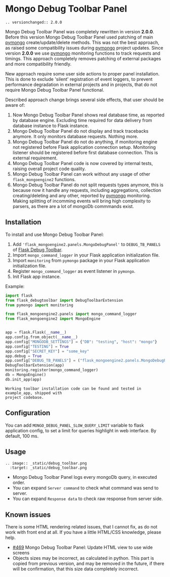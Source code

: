 # Mongo Debug Toolbar Panel

```{eval-rst}
.. versionchanged:: 2.0.0
```

Mongo Debug Toolbar Panel was completely rewritten in version **2.0.0**. Before this
version Mongo Debug Toolbar Panel used patching of main [pymongo] create/update/delete
methods. This was not the best approach, as raised some compatibility issues during
[pymongo] project updates. Since version **2.0.0** we use [pymongo] monitoring functions
to track requests and timings. This approach completely removes patching of external
packages and more compatibility friendly.

New approach require some user side actions to proper panel installation. This is done
to exclude 'silent' registration of event loggers, to prevent performance degradation in
external projects and in projects, that do not require Mongo Debug Toolbar Panel
functional.

Described approach change brings several side effects, that user should be aware of:

1. Now Mongo Debug Toolbar Panel shows real database time, as reported by database
   engine. Excluding time required for data delivery from database instance to Flask
   instance.
2. Mongo Debug Toolbar Panel do not display and track tracebacks anymore. It only
   monitors database requests. Nothing more.
3. Mongo Debug Toolbar Panel do not do anything, if monitoring engine not registered
   before Flask application connection setup. Monitoring listener should be
   registered before first database connection. This is external requirement.
4. Mongo Debug Toolbar Panel code is now covered by internal tests, raising overall
   project code quality.
5. Mongo Debug Toolbar Panel can work without any usage of other
   ``flask_mongoengine2`` functions.
6. Mongo Debug Toolbar Panel do not split requests types anymore, this is because
   now it handle any requests, including aggregations, collection creating/deleting
   and any other, reported by [pymongo] monitoring. Making splitting of incomming
   events will bring high complexity to parsers, as there are a lot of mongoDb
   commmands exist.

## Installation

To install and use Mongo Debug Toolbar Panel:

1. Add ``'flask_mongoengine2.panels.MongoDebugPanel'`` to ``DEBUG_TB_PANELS`` of
   [Flask Debug Toolbar].
2. Import ``mongo_command_logger`` in your Flask application initialization file.
3. Import ``monitoring`` from ``pymongo`` package in your Flask application
   initialization file.
4. Register ``mongo_command_logger`` as event listener in ``pymongo``.
5. Init Flask app instance.

Example:

```python
import flask
from flask_debugtoolbar import DebugToolbarExtension
from pymongo import monitoring

from flask_mongoengine2.panels import mongo_command_logger
from flask_mongoengine2 import MongoEngine


app = flask.Flask(__name__)
app.config.from_object(__name__)
app.config["MONGODB_SETTINGS"] = {"DB": "testing", "host": "mongo"}
app.config["TESTING"] = True
app.config["SECRET_KEY"] = "some_key"
app.debug = True
app.config["DEBUG_TB_PANELS"] = ("flask_mongoengine2.panels.MongoDebugPanel",)
DebugToolbarExtension(app)
monitoring.register(mongo_command_logger)
db = MongoEngine()
db.init_app(app)
```

```{note}
Working toolbar installation code can be found and tested in example_app, shipped with
project codebase.
```

## Configuration

You can add ``MONGO_DEBUG_PANEL_SLOW_QUERY_LIMIT`` variable to flask application
config, to set a limit for queries highlight in web interface. By default, 100 ms.

## Usage

```{eval-rst}
.. image:: _static/debug_toolbar.png
  :target: _static/debug_toolbar.png
```

- Mongo Debug Toolbar Panel logs every mongoDb query, in executed order.
- You can expand ``Server command`` to check what command was send to server.
- You can expand ``Response data`` to check raw response from server side.

## Known issues

There is some HTML rendering related issues, that I cannot fix, as do not work with
front end at all. If you have a little HTML/CSS knowledge, please help.

- [#469] Mongo Debug Toolbar Panel: Update HTML view to use wide screens
- Objects sizes may be incorrect, as calculated in python. This part is copied from
  previous version, and may be removed in the future, if there will be confirmation,
  that this size data completely incorrect.

[Flask Debug Toolbar]: https://github.com/flask-debugtoolbar/flask-debugtoolbar
[#469]: https://github.com/MongoEngine/flask-mongoengine/issues/469
[pymongo]: https://pymongo.readthedocs.io/en/stable/
